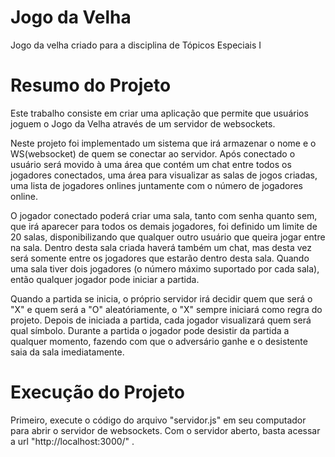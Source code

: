 # Jogo da Velha

Jogo da velha criado para a disciplina de Tópicos Especiais I

# Resumo do Projeto

Este trabalho consiste em criar uma aplicação que permite que usuários joguem o Jogo da Velha através de um servidor de websockets.

Neste projeto foi implementado um sistema que irá armazenar o nome e o WS(websocket) de quem se conectar ao servidor.
Após conectado o usuário será movido à uma área que contém um chat entre todos os jogadores conectados, uma área para visualizar as salas de jogos criadas, uma lista de jogadores onlines juntamente com o número de jogadores online.

O jogador conectado poderá criar uma sala, tanto com senha quanto sem, que irá aparecer para todos os demais jogadores, foi definido um limite de 20 salas, disponibilizando que qualquer outro usuário que queira jogar entre na sala.
Dentro desta sala criada haverá também um chat, mas desta vez será somente entre os jogadores que estarão dentro desta sala.
Quando uma sala tiver dois jogadores (o número máximo suportado por cada sala), então qualquer jogador pode iniciar a partida.

Quando a partida se inicia, o próprio servidor irá decidir quem que será o "X" e quem será a "O" aleatóriamente, o "X" sempre iniciará como regra do projeto.
Depois de iniciada a partida, cada jogador visualizará quem será qual símbolo.
Durante a partida o jogador pode desistir da partida a qualquer momento, fazendo com que o adversário ganhe e o desistente saia da sala imediatamente.

# Execução do Projeto

Primeiro, execute o código do arquivo "servidor.js" em seu computador para abrir o servidor de websockets.
Com o servidor aberto, basta acessar a url "http://localhost:3000/" .
